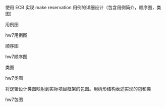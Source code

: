 使用 ECB 实现 make reservation 用例的详细设计（包含用例简介，顺序图，类图）

用例图

hw7用例图

顺序图

hw7顺序图

类图

hw7类图

将逻辑设计类图映射到实际项目框架的包图。用树形结构表述实现的包和类

hw7包图
